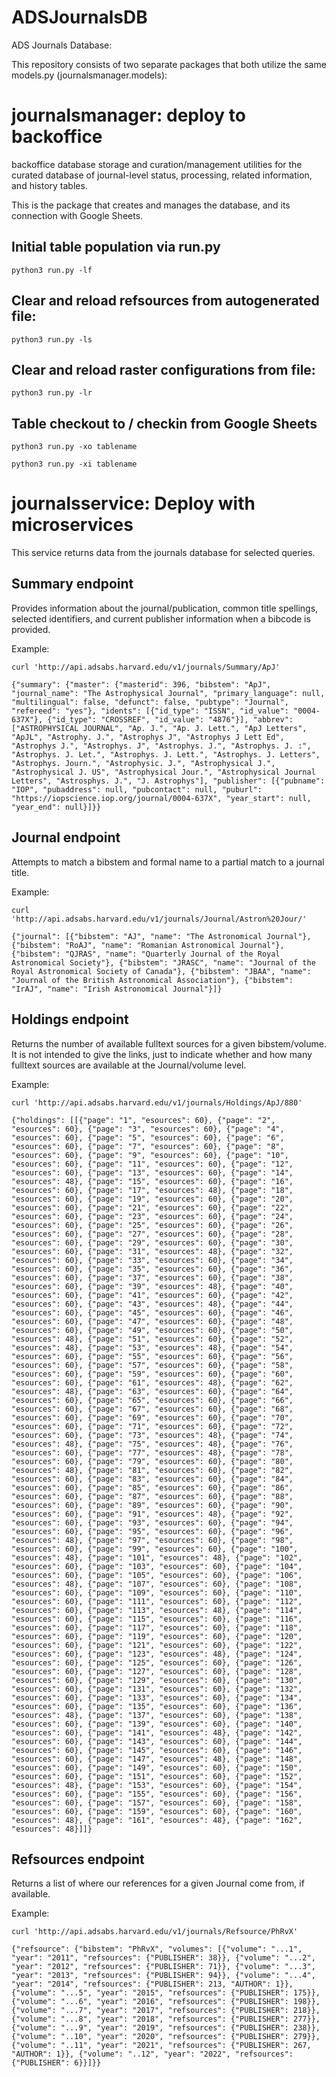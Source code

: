 # ADSJournalsDB

ADS Journals Database: 

This repository consists of two separate packages that both utilize the same models.py (journalsmanager.models):

# journalsmanager: deploy to backoffice

backoffice database storage and curation/management utilities for the curated
database of journal-level status, processing, related information, and history
tables.

This is the package that creates and manages the database, and its connection
with Google Sheets.

## Initial table population via run.py

```
python3 run.py -lf
```

## Clear and reload refsources from autogenerated file:

```
python3 run.py -ls
```

## Clear and reload raster configurations from file:

```
python3 run.py -lr
```

## Table checkout to / checkin from Google Sheets

```
python3 run.py -xo tablename
```

```
python3 run.py -xi tablename
```


# journalsservice: Deploy with microservices

This service returns data from the journals database for selected queries.

## Summary endpoint

Provides information about the journal/publication, common title spellings,
selected identifiers, and current publisher information when a bibcode
is provided.

Example:

```
curl 'http://api.adsabs.harvard.edu/v1/journals/Summary/ApJ'

{"summary": {"master": {"masterid": 396, "bibstem": "ApJ", "journal_name": "The Astrophysical Journal", "primary_language": null, "multilingual": false, "defunct": false, "pubtype": "Journal", "refereed": "yes"}, "idents": [{"id_type": "ISSN", "id_value": "0004-637X"}, {"id_type": "CROSSREF", "id_value": "4876"}], "abbrev": ["ASTROPHYSICAL JOURNAL", "Ap. J.", "Ap. J. Lett.", "ApJ Letters", "ApJL", "Astrophy. J.", "Astrophys J", "Astrophys J Lett Ed", "Astrophys J.", "Astrophys. J", "Astrophys. J.", "Astrophys. J. :", "Astrophys. J. Let.", "Astrophys. J. Lett.", "Astrophys. J. Letters", "Astrophys. Journ.", "Astrophysic. J.", "Astrophysical J.", "Astrophysical J. US", "Astrophysical Jour.", "Astrophysical Journal Letters", "Astrosphys. J.", "J. Astrophys"], "publisher": [{"pubname": "IOP", "pubaddress": null, "pubcontact": null, "puburl": "https://iopscience.iop.org/journal/0004-637X", "year_start": null, "year_end": null}]}}
```

## Journal endpoint

Attempts to match a bibstem and formal name to a partial match to a journal title.

Example:

```
curl 'http://api.adsabs.harvard.edu/v1/journals/Journal/Astron%20Jour/'

{"journal": [{"bibstem": "AJ", "name": "The Astronomical Journal"}, {"bibstem": "RoAJ", "name": "Romanian Astronomical Journal"}, {"bibstem": "QJRAS", "name": "Quarterly Journal of the Royal Astronomical Society"}, {"bibstem": "JRASC", "name": "Journal of the Royal Astronomical Society of Canada"}, {"bibstem": "JBAA", "name": "Journal of the British Astronomical Association"}, {"bibstem": "IrAJ", "name": "Irish Astronomical Journal"}]}
```

## Holdings endpoint

Returns the number of available fulltext sources for a given bibstem/volume.  It is not intended to give the links, just to indicate whether and how many
fulltext sources are available at the Journal/volume level.

Example:

```
curl 'http://api.adsabs.harvard.edu/v1/journals/Holdings/ApJ/880'

{"holdings": [[{"page": "1", "esources": 60}, {"page": "2", "esources": 60}, {"page": "3", "esources": 60}, {"page": "4", "esources": 60}, {"page": "5", "esources": 60}, {"page": "6", "esources": 60}, {"page": "7", "esources": 60}, {"page": "8", "esources": 60}, {"page": "9", "esources": 60}, {"page": "10", "esources": 60}, {"page": "11", "esources": 60}, {"page": "12", "esources": 60}, {"page": "13", "esources": 60}, {"page": "14", "esources": 48}, {"page": "15", "esources": 60}, {"page": "16", "esources": 60}, {"page": "17", "esources": 48}, {"page": "18", "esources": 60}, {"page": "19", "esources": 60}, {"page": "20", "esources": 60}, {"page": "21", "esources": 60}, {"page": "22", "esources": 60}, {"page": "23", "esources": 60}, {"page": "24", "esources": 60}, {"page": "25", "esources": 60}, {"page": "26", "esources": 60}, {"page": "27", "esources": 60}, {"page": "28", "esources": 60}, {"page": "29", "esources": 60}, {"page": "30", "esources": 60}, {"page": "31", "esources": 48}, {"page": "32", "esources": 60}, {"page": "33", "esources": 60}, {"page": "34", "esources": 60}, {"page": "35", "esources": 60}, {"page": "36", "esources": 60}, {"page": "37", "esources": 60}, {"page": "38", "esources": 60}, {"page": "39", "esources": 48}, {"page": "40", "esources": 60}, {"page": "41", "esources": 60}, {"page": "42", "esources": 60}, {"page": "43", "esources": 48}, {"page": "44", "esources": 60}, {"page": "45", "esources": 60}, {"page": "46", "esources": 60}, {"page": "47", "esources": 60}, {"page": "48", "esources": 60}, {"page": "49", "esources": 60}, {"page": "50", "esources": 48}, {"page": "51", "esources": 60}, {"page": "52", "esources": 48}, {"page": "53", "esources": 48}, {"page": "54", "esources": 60}, {"page": "55", "esources": 60}, {"page": "56", "esources": 60}, {"page": "57", "esources": 60}, {"page": "58", "esources": 60}, {"page": "59", "esources": 60}, {"page": "60", "esources": 60}, {"page": "61", "esources": 48}, {"page": "62", "esources": 48}, {"page": "63", "esources": 60}, {"page": "64", "esources": 60}, {"page": "65", "esources": 60}, {"page": "66", "esources": 60}, {"page": "67", "esources": 60}, {"page": "68", "esources": 60}, {"page": "69", "esources": 60}, {"page": "70", "esources": 60}, {"page": "71", "esources": 60}, {"page": "72", "esources": 60}, {"page": "73", "esources": 48}, {"page": "74", "esources": 48}, {"page": "75", "esources": 48}, {"page": "76", "esources": 60}, {"page": "77", "esources": 48}, {"page": "78", "esources": 60}, {"page": "79", "esources": 60}, {"page": "80", "esources": 48}, {"page": "81", "esources": 60}, {"page": "82", "esources": 60}, {"page": "83", "esources": 60}, {"page": "84", "esources": 60}, {"page": "85", "esources": 60}, {"page": "86", "esources": 60}, {"page": "87", "esources": 60}, {"page": "88", "esources": 60}, {"page": "89", "esources": 60}, {"page": "90", "esources": 60}, {"page": "91", "esources": 48}, {"page": "92", "esources": 60}, {"page": "93", "esources": 60}, {"page": "94", "esources": 60}, {"page": "95", "esources": 60}, {"page": "96", "esources": 48}, {"page": "97", "esources": 60}, {"page": "98", "esources": 60}, {"page": "99", "esources": 60}, {"page": "100", "esources": 48}, {"page": "101", "esources": 48}, {"page": "102", "esources": 60}, {"page": "103", "esources": 60}, {"page": "104", "esources": 60}, {"page": "105", "esources": 60}, {"page": "106", "esources": 48}, {"page": "107", "esources": 60}, {"page": "108", "esources": 60}, {"page": "109", "esources": 60}, {"page": "110", "esources": 60}, {"page": "111", "esources": 60}, {"page": "112", "esources": 60}, {"page": "113", "esources": 48}, {"page": "114", "esources": 60}, {"page": "115", "esources": 60}, {"page": "116", "esources": 60}, {"page": "117", "esources": 60}, {"page": "118", "esources": 60}, {"page": "119", "esources": 60}, {"page": "120", "esources": 60}, {"page": "121", "esources": 60}, {"page": "122", "esources": 60}, {"page": "123", "esources": 48}, {"page": "124", "esources": 60}, {"page": "125", "esources": 60}, {"page": "126", "esources": 60}, {"page": "127", "esources": 60}, {"page": "128", "esources": 60}, {"page": "129", "esources": 60}, {"page": "130", "esources": 60}, {"page": "131", "esources": 60}, {"page": "132", "esources": 60}, {"page": "133", "esources": 60}, {"page": "134", "esources": 60}, {"page": "135", "esources": 60}, {"page": "136", "esources": 48}, {"page": "137", "esources": 60}, {"page": "138", "esources": 60}, {"page": "139", "esources": 60}, {"page": "140", "esources": 60}, {"page": "141", "esources": 48}, {"page": "142", "esources": 60}, {"page": "143", "esources": 60}, {"page": "144", "esources": 60}, {"page": "145", "esources": 60}, {"page": "146", "esources": 60}, {"page": "147", "esources": 48}, {"page": "148", "esources": 60}, {"page": "149", "esources": 60}, {"page": "150", "esources": 60}, {"page": "151", "esources": 60}, {"page": "152", "esources": 48}, {"page": "153", "esources": 60}, {"page": "154", "esources": 60}, {"page": "155", "esources": 60}, {"page": "156", "esources": 60}, {"page": "157", "esources": 60}, {"page": "158", "esources": 60}, {"page": "159", "esources": 60}, {"page": "160", "esources": 48}, {"page": "161", "esources": 48}, {"page": "162", "esources": 48}]]}
```

## Refsources endpoint

Returns a list of where our references for a given Journal come from, if available.

Example:

```
curl 'http://api.adsabs.harvard.edu/v1/journals/Refsource/PhRvX'

{"refsource": {"bibstem": "PhRvX", "volumes": [{"volume": "...1", "year": "2011", "refsources": {"PUBLISHER": 38}}, {"volume": "...2", "year": "2012", "refsources": {"PUBLISHER": 71}}, {"volume": "...3", "year": "2013", "refsources": {"PUBLISHER": 94}}, {"volume": "...4", "year": "2014", "refsources": {"PUBLISHER": 213, "AUTHOR": 1}}, {"volume": "...5", "year": "2015", "refsources": {"PUBLISHER": 175}}, {"volume": "...6", "year": "2016", "refsources": {"PUBLISHER": 198}}, {"volume": "...7", "year": "2017", "refsources": {"PUBLISHER": 218}}, {"volume": "...8", "year": "2018", "refsources": {"PUBLISHER": 277}}, {"volume": "...9", "year": "2019", "refsources": {"PUBLISHER": 238}}, {"volume": "..10", "year": "2020", "refsources": {"PUBLISHER": 279}}, {"volume": "..11", "year": "2021", "refsources": {"PUBLISHER": 267, "AUTHOR": 1}}, {"volume": "..12", "year": "2022", "refsources": {"PUBLISHER": 6}}]}}
```
